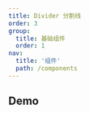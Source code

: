 ```yaml
---
title: Divider 分割线
order: 3
group:
  title: 基础组件
  order: 1
nav:
  title: '组件'
  path: /components
---
```


## Demo

<code src="../../demo/Divider/index.jsx"></code>

<API src="./index.tsx"></API>

